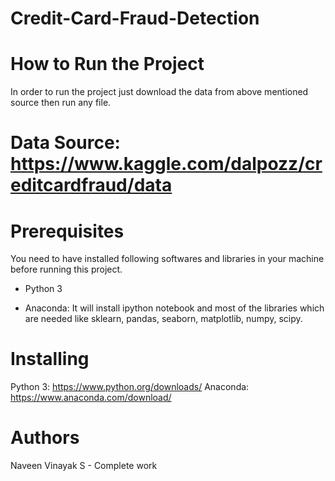# Credit-Card-Fraud-Detection

# How to Run the Project

In order to run the project just download the data from above mentioned source then run any file.

# Data Source: https://www.kaggle.com/dalpozz/creditcardfraud/data

# Prerequisites

You need to have installed following softwares and libraries in your machine before running this project.

  * Python 3
  
  * Anaconda: It will install ipython notebook and most of the libraries which are needed like sklearn, pandas, seaborn, matplotlib, numpy, scipy.

# Installing

Python 3: https://www.python.org/downloads/
Anaconda: https://www.anaconda.com/download/

# Authors
Naveen Vinayak S - Complete work
